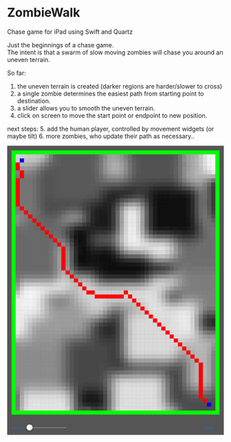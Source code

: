# ZombieWalk
Chase game for iPad using Swift and Quartz

Just the beginnings of a chase game.\
The intent is that a swarm of slow moving zombies will chase you around an uneven terrain.

So far:
1. the uneven terrain is created (darker regions are harder/slower to cross)
2. a single zombie determines the easiest path from starting point to destination.
3. a slider allows you to smooth the uneven terrain.
4. click on screen to move the start point or endpoint to new position.

next steps:
5. add the human player, controlled by movement widgets (or maybe tilt)
6. more zombies,  who update their path as necessary..

![Screenshot](screenshot.png)

